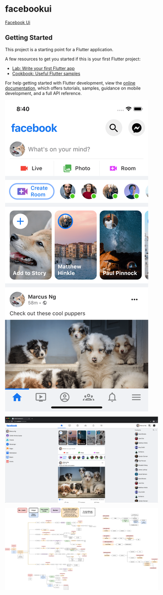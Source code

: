 # facebookui

[Facebook Ui](https://facebookui-fb69e.web.app/)

## Getting Started

This project is a starting point for a Flutter application.

A few resources to get you started if this is your first Flutter project:

- [Lab: Write your first Flutter app](https://docs.flutter.dev/get-started/codelab)
- [Cookbook: Useful Flutter samples](https://docs.flutter.dev/cookbook)

For help getting started with Flutter development, view the
[online documentation](https://docs.flutter.dev/), which offers tutorials,
samples, guidance on mobile development, and a full API reference.


![Mobile Screenshot](screenshots/facebook-mobile.png)

![Web Screenshot](screenshots/facebook-web.png)

![Widget & File Structure Diagram](screenshots/widget_file_structure_diagram.png)
